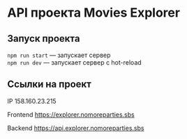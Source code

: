 # API проекта Movies Explorer


## Запуск проекта

`npm run start` — запускает сервер\
`npm run dev` — запускает сервер с hot-reload

## Ссылки на проект

IP 158.160.23.215

Frontend https://explorer.nomoreparties.sbs

Backend https://api.explorer.nomoreparties.sbs
